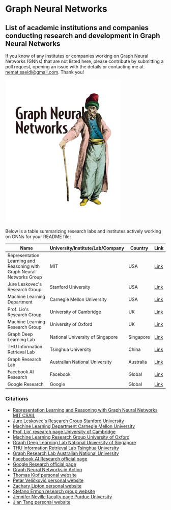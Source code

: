 # Graph Neural Networks
## List of academic institutions and companies conducting research and development in Graph Neural Networks
If you know of any institutes or companies working on Graph Neural Networks (GNNs) that are not listed here, please contribute by submitting a pull request, opening an issue with the details or contacting me at nemat.saeidi@gmail.com. Thank you!

![GNNs_image](https://github.com/nematollahsaeidi/GraphNeuralNetworks/blob/main/GNNs_image.png)

Below is a table summarizing research labs and institutes actively working on GNNs for your README file:


| Name                                                   | University/Institute/Lab/Company        | Country | Link                                                             |
|--------------------------------------------------------|----------------------------------------|---------|------------------------------------------------------------------|
| Representation Learning and Reasoning with Graph Neural Networks Group | MIT                                    | USA     | [Link](https://www.csail.mit.edu/research/representation-learning-and-reasoning-graph-neural-networks) |
| Jure Leskovec's Research Group                         | Stanford University                     | USA     | [Link](https://cs.stanford.edu/people/jure/)                     |
| Machine Learning Department                            | Carnegie Mellon University              | USA     | [Link](https://www.ml.cmu.edu/)                                  |
| Prof. Lio's Research Group                             | University of Cambridge                 | UK      | [Link](https://www.cl.cam.ac.uk/~pl219/)                         |
| Machine Learning Research Group                        | University of Oxford                    | UK      | [Link](https://www.cs.ox.ac.uk/department/machine-learning-research-group/) |
| Graph Deep Learning Lab                                | National University of Singapore        | Singapore | [Link](https://graphdeeplearning.github.io/)                     |
| THU Information Retrieval Lab                          | Tsinghua University                     | China   | [Link](https://www.thuir.cn/en/index)                            |
| Graph Research Lab                                     | Australian National University          | Australia | [Link](https://graphlabanu.github.io/website/)                           |
| Facebook AI Research                                   | Facebook                               | Global  | [Link](https://ai.facebook.com/)                                 |
| Google Research                                        | Google                                 | Global  | [Link](https://research.google/)                                 |

### Citations
- [Representation Learning and Reasoning with Graph Neural Networks MIT CSAIL](https://www.csail.mit.edu/research/representation-learning-and-reasoning-graph-neural-networks)
- [Jure Leskovec's Research Group Stanford University](https://cs.stanford.edu/people/jure/)
- [Machine Learning Department Carnegie Mellon University](https://www.ml.cmu.edu/)
- [Prof. Lio' research page University of Cambridge](https://www.cl.cam.ac.uk/~pl219/)
- [Machine Learning Research Group University of Oxford](https://www.cs.ox.ac.uk/department/machine-learning-research-group/)
- [Graph Deep Learning Lab National University of Singapore](https://graphdeeplearning.github.io/)
- [THU Information Retrieval Lab Tsinghua University](https://www.thuir.cn/en/index)
- [Graph Research Lab Australian National University](https://graphlabanu.github.io/)
- [Facebook AI Research official page](https://ai.facebook.com/)
- [Google Research official page](https://research.google/)
- [Graph Neural Networks in Action](https://www.amazon.com/Graph-Neural-Networks-Action-Broadwater/dp/1617299057)
- [Thomas Kipf personal website](https://tkipf.github.io/)
- [Petar Veličković personal website](https://petar-v.com/)
- [Zachary Lipton personal website](https://www.zacharylipton.com/)
- [Stefano Ermon research group website](https://ermongroup.github.io/)
- [Jennifer Neville faculty page Purdue University](https://www.cs.purdue.edu/homes/jneville/)
- [Jian Tang personal website](https://jiantang.com/)
